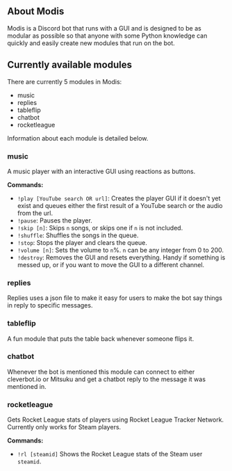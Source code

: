<link rel="shortcut icon" type="image/x-icon" href="/favicon.ico?">

## About Modis
Modis is a Discord bot that runs with a GUI and is designed to be as modular as possible so that anyone with some Python knowledge can quickly and easily create new modules that run on the bot.

## Currently available modules
There are currently 5 modules in Modis:
- music
- replies
- tableflip
- chatbot
- rocketleague

Information about each module is detailed below.

### music
A music player with an interactive GUI using reactions as buttons.

**Commands:**
- `!play [YouTube search OR url]`: Creates the player GUI if it doesn't yet exist and queues either the first result of a YouTube search or the audio from the url.
- `!pause`: Pauses the player.
- `!skip [n]`: Skips `n` songs, or skips one if `n` is not included.
- `!shuffle`: Shuffles the songs in the queue.
- `!stop`: Stops the player and clears the queue.
- `!volume [n]`: Sets the volume to `n`%. `n` can be any integer from 0 to 200.
- `!destroy`: Removes the GUI and resets everything. Handy if something is messed up, or if you want to move the GUI to a different channel.

### replies
Replies uses a json file to make it easy for users to make the bot say things in reply to specific messages.

### tableflip
A fun module that puts the table back whenever someone flips it.

### chatbot
Whenever the bot is mentioned this module can connect to either cleverbot.io or Mitsuku and get a chatbot reply to the message it was mentioned in.

### rocketleague
Gets Rocket League stats of players using Rocket League Tracker Network. Currently only works for Steam players.

**Commands:**
- `!rl [steamid]` Shows the Rocket League stats of the Steam user `steamid`.

